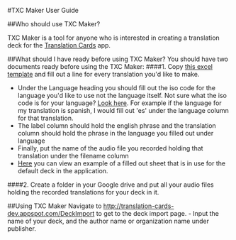 #TXC Maker User Guide

##Who should use TXC Maker?

TXC Maker is a tool for anyone who is interested in creating a translation deck for the [Translation Cards](https://github.com/translation-cards/translation-card) app.

##What should I have ready before using TXC Maker?
You should have two documents ready before using the TXC Maker:
####1. Copy [this excel template](https://docs.google.com/spreadsheets/d/1AZoI5z_BPuJevtmclW0RCMFE4cJnKFvN1nlkpjdZL_k/edit?usp=sharing) and fill out a line for every translation you'd like to make. 
- Under the Language heading you should fill out the iso code for the language you'd like to use not the language itself. Not sure what the iso code is for your language? [Look here](https://en.wikipedia.org/wiki/List_of_ISO_639-2_codes). For example if the language for my translation is spanish, I would fill out 'es' under the language column for that translation. 
- The label column should hold the english phrase and the translation column should hold the phrase in the language you filled out under language
- Finally, put the name of the audio file you recorded holding that translation under the filename column
- [Here](https://docs.google.com/spreadsheets/d/1ug7jEJB3a0zE3pNdNkE1MIAXS5-3ldBS35hhO-HgYto/edit?usp=sharing) you can view an example of a filled out sheet that is in use for the default deck in the application. 

####2. Create a folder in your Google drive and put all your audio files holding the recorded translations for your deck in it.

##Using TXC Maker
Navigate to http://translation-cards-dev.appspot.com/DeckImport to get to the deck import page. 
    - Input the name of your deck, and the author name or organization name under publisher. 
